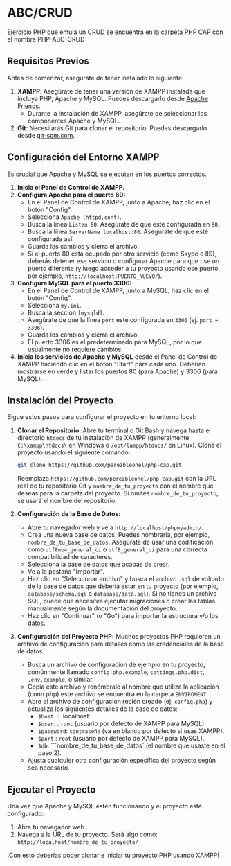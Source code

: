 # ABC/CRUD

Ejercicio PHP que emula un CRUD se encuentra en la carpeta PHP CAP con el nombre PHP-ABC-CRUD

## Requisitos Previos

Antes de comenzar, asegúrate de tener instalado lo siguiente:

1.  **XAMPP**: Asegúrate de tener una versión de XAMPP instalada que incluya PHP, Apache y MySQL. Puedes descargarlo desde [Apache Friends](https://www.apachefriends.org/index.html).
    * Durante la instalación de XAMPP, asegúrate de seleccionar los componentes Apache y MySQL.
2.  **Git**: Necesitarás Git para clonar el repositorio. Puedes descargarlo desde [git-scm.com](https://git-scm.com/).

## Configuración del Entorno XAMPP

Es crucial que Apache y MySQL se ejecuten en los puertos correctos.

1.  **Inicia el Panel de Control de XAMPP.**
2.  **Configura Apache para el puerto 80:**
    * En el Panel de Control de XAMPP, junto a Apache, haz clic en el botón "Config".
    * Selecciona `Apache (httpd.conf)`.
    * Busca la línea `Listen 80`. Asegúrate de que esté configurada en `80`.
    * Busca la línea `ServerName localhost:80`. Asegúrate de que esté configurada así.
    * Guarda los cambios y cierra el archivo.
    * Si el puerto 80 está ocupado por otro servicio (como Skype o IIS), deberás detener ese servicio o configurar Apache para que use un puerto diferente (y luego acceder a tu proyecto usando ese puerto, por ejemplo, `http://localhost:PUERTO_NUEVO/`).
3.  **Configura MySQL para el puerto 3306:**
    * En el Panel de Control de XAMPP, junto a MySQL, haz clic en el botón "Config".
    * Selecciona `my.ini`.
    * Busca la sección `[mysqld]`.
    * Asegúrate de que la línea `port` esté configurada en `3306` (ej. `port = 3306`).
    * Guarda los cambios y cierra el archivo.
    * El puerto 3306 es el predeterminado para MySQL, por lo que usualmente no requiere cambios.
4.  **Inicia los servicios de Apache y MySQL** desde el Panel de Control de XAMPP haciendo clic en el botón "Start" para cada uno. Deberían mostrarse en verde y listar los puertos 80 (para Apache) y 3306 (para MySQL).

## Instalación del Proyecto

Sigue estos pasos para configurar el proyecto en tu entorno local:

1.  **Clonar el Repositorio:**
    Abre tu terminal o Git Bash y navega hasta el directorio `htdocs` de tu instalación de XAMPP (generalmente `C:\xampp\htdocs\` en Windows o `/opt/lampp/htdocs/` en Linux).
    Clona el proyecto usando el siguiente comando:
    ```bash
    git clone https://github.com/perezbleonel/php-cap.git
    ```
    Reemplaza `https://github.com/perezbleonel/php-cap.git` con la URL real de tu repositorio Git y `nombre_de_tu_proyecto` con el nombre que deseas para la carpeta del proyecto. Si omites `nombre_de_tu_proyecto`, se usará el nombre del repositorio.

2.  **Configuración de la Base de Datos:**
    * Abre tu navegador web y ve a `http://localhost/phpmyadmin/`.
    * Crea una nueva base de datos. Puedes nombrarla, por ejemplo, `nombre_de_tu_base_de_datos`. Asegúrate de usar una codificación como `utf8mb4_general_ci` o `utf8_general_ci` para una correcta compatibilidad de caracteres.
    * Selecciona la base de datos que acabas de crear.
    * Ve a la pestaña "Importar".
    * Haz clic en "Seleccionar archivo" y busca el archivo `.sql` de volcado de la base de datos que debería estar en tu proyecto (por ejemplo, `database/schema.sql` o `database/data.sql`). Si no tienes un archivo SQL, puede que necesites ejecutar migraciones o crear las tablas manualmente según la documentación del proyecto.
    * Haz clic en "Continuar" (o "Go") para importar la estructura y/o los datos.

3.  **Configuración del Proyecto PHP:**
    Muchos proyectos PHP requieren un archivo de configuración para detalles como las credenciales de la base de datos.
    * Busca un archivo de configuración de ejemplo en tu proyecto, comúnmente llamado `config.php.example`, `settings.php.dist`, `.env.example`, o similar.
    * Copia este archivo y renómbralo al nombre que utiliza la aplicación (conn.php) este archivo se encuentra en la carpeta `ENVIROMENT`.
    * Abre el archivo de configuración recién creado (ej. `config.php`) y actualiza los siguientes detalles de la base de datos:
        * `$host : `localhost`
        * `$user`: : `root` (usuario por defecto de XAMPP para MySQL).
        * `$password`: `contraseña` (va en blanco por defecto si usas XAMPP).
        * `$port` : `root` (usuario por defecto de XAMPP para MySQL).
        * `$db`: ```nombre_de_tu_base_de_datos` (el nombre que usaste en el paso 2).
    * Ajusta cualquier otra configuración específica del proyecto según sea necesario.


## Ejecutar el Proyecto

Una vez que Apache y MySQL estén funcionando y el proyecto esté configurado:

1.  Abre tu navegador web.
2.  Navega a la URL de tu proyecto. Será algo como:
    `http://localhost/nombre_de_tu_proyecto/`

¡Con esto deberías poder clonar e iniciar tu proyecto PHP usando XAMPP!
